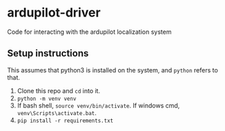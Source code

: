 # ardupilot-driver
Code for interacting with the ardupilot localization system

## Setup instructions

This assumes that python3 is installed on the system, and `python` refers to that.

1. Clone this repo and `cd` into it.
2. `python -m venv venv`
3. If bash shell, `source venv/bin/activate`. If windows cmd, `venv\Scripts\activate.bat`.
4. `pip install -r requirements.txt`
